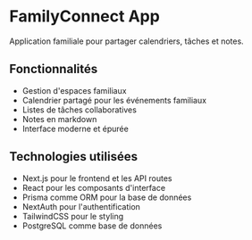# FamilyConnect App

Application familiale pour partager calendriers, tâches et notes.

## Fonctionnalités

- Gestion d'espaces familiaux
- Calendrier partagé pour les événements familiaux
- Listes de tâches collaboratives
- Notes en markdown
- Interface moderne et épurée

## Technologies utilisées

- Next.js pour le frontend et les API routes
- React pour les composants d'interface
- Prisma comme ORM pour la base de données
- NextAuth pour l'authentification
- TailwindCSS pour le styling
- PostgreSQL comme base de données